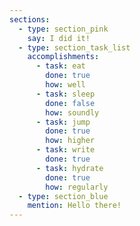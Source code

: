 ```yaml
---
sections:
  - type: section_pink
    say: I did it!
  - type: section_task_list
    accomplishments:
      - task: eat
        done: true
        how: well
      - task: sleep
        done: false
        how: soundly
      - task: jump
        done: true
        how: higher
      - task: write
        done: true
      - task: hydrate
        done: true
        how: regularly
  - type: section_blue
    mention: Hello there!
---
```

